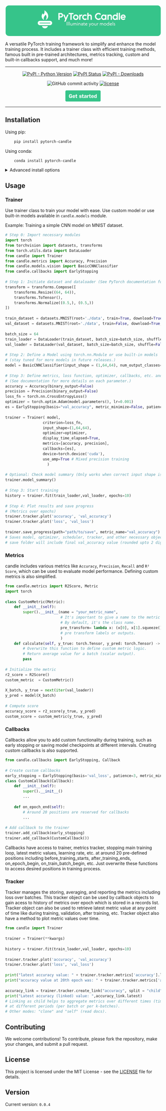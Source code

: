 
![Alt text](style/board_logo_new.png)

[//]: # (Candle: PyTorch Training Framework 🕯️)

A versatile PyTorch training framework to simplify and enhance the model training process.
It includes a trainer class with efficient training methods, 
famous built in pre-trained architectures, metrics tracking, custom and built-in 
callbacks support, and much more!

______________________________________________________________________

<div align="center">

[![PyPI - Python Version](https://img.shields.io/pypi/pyversions/pytorch-candle)](https://pypi.org/project/pytorch-candle/)
[![PyPI Status](https://badge.fury.io/py/pytorch-candle.svg)](https://badge.fury.io/py/pytorch-candle)
[![PyPI - Downloads](https://img.shields.io/pypi/dm/pytorch-candle)](https://pepy.tech/project/pytorch-candle)

[//]: # ([![Conda]&#40;https://img.shields.io/conda/v/conda-forge/pytorch_candle?label=conda&color=success&#41;]&#40;https://anaconda.org/conda-forge/candle&#41;)
[//]: # ([![codecov]&#40;https://codecov.io/gh/paraglondhe098/pytorch-candle/graph/badge.svg?token=SmzX8mnKlA&#41;]&#40;https://codecov.io/gh/paraglondhe098/pytorch-candle&#41;)

![GitHub commit activity](https://img.shields.io/github/commit-activity/w/paraglondhe098/pytorch-candle)
[![license](https://img.shields.io/badge/License-MIT-blue.svg)](LICENSE)

<a target="_blank" href="https://www.youtube.com/@Neuralogic-j8i">
  <img src="style/get_started_nn.png" height="36px" alt="Get started"/>
</a>
</div>

______________________________________________________________________

## Installation

Using pip:

```bash
    pip install pytorch-candle
```

Using conda:

```bash
    conda install pytorch-candle
```

<details>
  <summary>Advanced install options</summary>
    <!-- following section will be skipped from PyPI description -->
</details>

## Usage

### Trainer
Use trainer class to train your model with ease. Use custom model or use built-in models available in `candle.models` module.

Example: Training a simple CNN model on MNIST dataset.
```python
# Step 0: Import necessary modules
import torch
from torchvision import datasets, transforms
from torch.utils.data import DataLoader
from candle import Trainer
from candle.metrics import Accuracy, Precision
from candle.models.vision import BasicCNNClassifier
from candle.callbacks import EarlyStopping

# Step 1: Initiate dataset and dataloader (See PyTorch documentation for more details)
transform = transforms.Compose([
    transforms.Resize((64, 64)),
    transforms.ToTensor(),
    transforms.Normalize((0.5,), (0.5,))
])

train_dataset = datasets.MNIST(root='./data', train=True, download=True, transform=transform)
val_dataset = datasets.MNIST(root='./data', train=False, download=True, transform=transform)

batch_size = 64
train_loader = DataLoader(train_dataset, batch_size=batch_size, shuffle=True)
val_loader = DataLoader(val_dataset, batch_size=batch_size, shuffle=False)

# Step 2: Define a Model using torch.nn.Module or use built-in models
# (stay tuned for more models in future releases.)
model = BasicCNNClassifier(input_shape = (1,64,64), num_output_classes=10)

# Step 3: Define metrics, loss function, optimizer, callbacks, etc. and pass them to Trainer
# (See documentation for more details on each parameter.)
accuracy = Accuracy(binary_output=False)
precision = Precision(binary_output=False)
loss_fn = torch.nn.CrossEntropyLoss()
optimizer = torch.optim.Adam(model.parameters(), lr=0.001)
es = EarlyStopping(basis="val_accuracy", metric_minimize=False, patience=10, threshold=0.85)

trainer = Trainer( model,
                 criterion=loss_fn,
                 input_shape=(1,64,64),
                 optimizer=optimizer,
                 display_time_elapsed=True,
                 metrics=[accuracy, precision],
                 callbacks=[es],
                 device=torch.device('cuda'),
                 use_amp=True # Mixed precision training
                   )

# Optional: Check model summary (Only works when correct input shape is provided).
trainer.model_summary()

# Step 3: Start training
history = trainer.fit(train_loader,val_loader, epochs=10)

# Step 4: Plot results and save progress
# (Metrics over epochs)
trainer.tracker.plot('accuracy', 'val_accuracy')
trainer.tracker.plot('loss', 'val_loss')

trainer.save_progress(path="path/to/save", metric_name="val_accuracy")
# Saves model, optimizer, scheduler, tracker, and other necessary objects in a folder.
# save folder will include final val_accuracy value (rounded upto 2 digits) in name (defaults to val_loss)
```

### Metrics

candle includes various metrics like `Accuracy`, `Precision`, `Recall` and `R² Score`, which can be used to evaluate model performance.
Defining custom metrics is also simplified.
```python
from candle.metrics import R2Score, Metric
import torch

class CustomMetric(Metric):
    def __init__(self):
        super().__init__(name = "your_metric_name", 
                         # It's important to give a name to the metric to access it using that name.
                         # By default, it's the class name.
                         pre_transform= lambda x: (x[0], x[1].squeeze()) 
                         # pre transform labels or outputs.
                         )
    def calculate(self, y_true: torch.Tensor, y_pred: torch.Tensor) -> float:
        # Overwrite this function to define custom metric logic.
        # Return average value for a batch (scalar output).
        pass
    
# Initialize the metric
r2_score = R2Score()
custom_metric  = CustomMetric()

X_batch, y_true = next(iter(val_loader))
y_pred = model(X_batch)

# Compute score
accuracy_score = r2_score(y_true, y_pred)
custom_score = custom_metric(y_true, y_pred)
```

### Callbacks

Callbacks allow you to add custom functionality during training, such as early stopping or saving model checkpoints at different intervals.
Creating custom callbacks is also supported.
```python
from candle.callbacks import EarlyStopping, Callback

# Create custom callbacks
early_stopping = EarlyStopping(basis='val_loss', patience=3, metric_minimize=True)
class CustomCallback(Callback):
    def __init__(self):
        super().__init__()
        ...
    
    def on_epoch_end(self):
        # Around 20 positions are reserved for callbacks
        ...
        
# Add callback to the trainer
trainer.add_callback(early_stopping)
trainer.add_callback(CustomCallback())
```
Callbacks have access to trainer, metrics tracker, stopping main training loop,
latest metric values, learning rate, etc. at around 20 pre-defined positions including
before_training_starts, after_training_ends, on_epoch_begin, on_train_batch_begin, etc. Just
overwrite these functions to access desired positions in training process.

### Tracker

Tracker manages the storing, averaging, and reporting the metrics including loss
over batches. This tracker object can be used by callback objects to gain acess to history
of metrics over epoch which is stored in a records list. Tracker object can also be used
to retrieve latest metric value at any point of time like during training, validation,
after training, etc. Tracker object also have a method to plot metric values over time.
```python
from candle import Trainer

trainer = Trainer(**kwargs)

history = trainer.fit(train_loader,val_loader, epochs=10)

trainer.tracker.plot('accuracy', 'val_accuracy')
trainer.tracker.plot('loss', 'val_loss')

print("latest accuracy value: " + trainer.tracker.metrics['accuracy'].latest)
print("accuracy value at 20th epoch was: " + trainer.tracker.metrics['accuracy'].records[20])

accuracy_link = trainer.tracker.create_link("accuracy", split = "child")
print("Latest accuracy (linked) value: ",accuracy_link.latest)
# Linking as child helps to aggregate metrics over different times (time less than an epoch) to track them
# at different periods (per batch or per k-batches).
# Other modes: "clone" and "self" (read docs).
```


## Contributing

We welcome contributions! To contribute, please fork the repository, make your changes, and submit a pull request.

## License

This project is licensed under the MIT License - see the [LICENSE](LICENSE) file for details.

## Version

Current version: `0.0.4`

[//]: # (## Contact)

[//]: # ()
[//]: # (For any questions or inquiries, contact me at `paraglondhe123`.)

